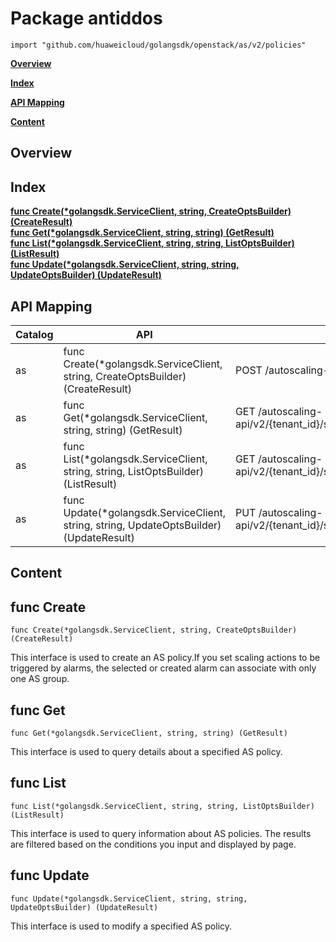 # Package antiddos
    import "github.com/huaweicloud/golangsdk/openstack/as/v2/policies"
**[Overview](#overview)**  

**[Index](#index)**  

**[API Mapping](#api-mapping)**  

**[Content](#content)**  

## Overview


## Index
**[func Create(*golangsdk.ServiceClient, string, CreateOptsBuilder) (CreateResult)](#func-create)**  
**[func Get(*golangsdk.ServiceClient, string, string) (GetResult)](#func-get)**  
**[func List(*golangsdk.ServiceClient, string, string, ListOptsBuilder) (ListResult)](#func-list)**  
**[func Update(*golangsdk.ServiceClient, string, string, UpdateOptsBuilder) (UpdateResult)](#func-update)**  
## API Mapping
|Catalog|API|EndPoint|
|----|---|--------|
|as|func Create(*golangsdk.ServiceClient, string, CreateOptsBuilder) (CreateResult)|POST /autoscaling-api/v2/{tenant_id}/scaling_policy|
|as|func Get(*golangsdk.ServiceClient, string, string) (GetResult)|GET /autoscaling-api/v2/{tenant_id}/scaling_policy/{scaling_policy_id}|
|as|func List(*golangsdk.ServiceClient, string, string, ListOptsBuilder) (ListResult)|GET /autoscaling-api/v2/{tenant_id}/scaling_policy/{scaling_resource_id}/list|
|as|func Update(*golangsdk.ServiceClient, string, string, UpdateOptsBuilder) (UpdateResult)|PUT /autoscaling-api/v2/{tenant_id}/scaling_policy/{scaling_policy_id}|
## Content
## func Create
    func Create(*golangsdk.ServiceClient, string, CreateOptsBuilder) (CreateResult)  
This interface is used to create an AS policy.If you set scaling actions to be triggered by alarms, the selected or created alarm can associate with only one AS group.
## func Get
    func Get(*golangsdk.ServiceClient, string, string) (GetResult)  
This interface is used to query details about a specified AS policy.
## func List
    func List(*golangsdk.ServiceClient, string, string, ListOptsBuilder) (ListResult)  
This interface is used to query information about AS policies. The results are filtered based on the conditions you input and displayed by page.
## func Update
    func Update(*golangsdk.ServiceClient, string, string, UpdateOptsBuilder) (UpdateResult)  
This interface is used to modify a specified AS policy.
